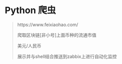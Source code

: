 <h1>Python 爬虫</h1>

<blockquote>
  <p>https://www.feixiaohao.com/</p>
  <p>爬取区块链[非小号]上面币种的流通市值</p>
  
  <p>美元/人民币</p>
  
  <p>展示并与shell结合推送到zabbix上进行自动化监控</p>
</blockquote>
